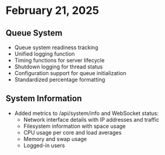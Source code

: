 # February 21, 2025

## Queue System

- Queue system readiness tracking
- Unified logging function
- Timing functions for server lifecycle
- Shutdown logging for thread status
- Configuration support for queue initialization
- Standardized percentage formatting

## System Information

- Added metrics to /api/system/info and WebSocket status:
  - Network interface details with IP addresses and traffic
  - Filesystem information with space usage
  - CPU usage per core and load averages
  - Memory and swap usage
  - Logged-in users
